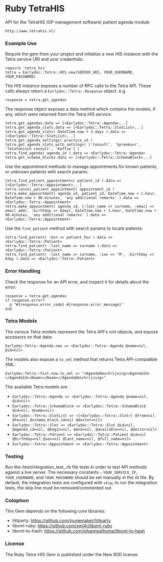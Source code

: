 Ruby TetraHIS
=============

API for the TetraHIS (GP management software) patient agenda module

    http://www.tetrahis.nl/

### Example Use

Require the gem from your project and initialize a new HIS instance with the Tetra service URI and your credentials:

    require 'tetra_his'
    tetra = Earlydoc::Tetra::HIS.new(SERVER_URI, YOUR_USERNAME, YOUR_PASSWORD)

The HIS instance exposes a number of RPC calls to the Tetra API. These calls always return a `Earlydoc::Tetra::Response` object. e.g.

    response = tetra.get_agendas

The response object exposes a data method which contains the models, if any, which were returned from the Tetra HIS service:

    tetra.get_agendas.data => [<Earlydoc::Tetra::Agenda>,..]
    tetra.get_agenda_slots.data => [<Earlydoc::Tetra::SlotList>,..]
    tetra.get_agenda_slots( DateTime.now + 3.days ).data => [<Earlydoc::Tetra::SlotList>,..]
    tetra.get_agenda_settings( practice_id )
    tetra.get_agenda_slots_with_settings( ['Consult', 'Spreekuur', 'Telefonisch consult', 'Koffie'] )
    tetra.find_agenda( agenda_id ).data => <Earlydoc::Tetra::Agenda>
    tetra.get_schema_blocks.data => [<Earlydoc::Tetra::SchemaBlock>,..]

Use the appointment methods to manage appointments for known patients, or unknown patients with search params:

    tetra.find_patient_appointments( patient_id ).data => [<Earlydoc::Tetra::Appointment>,..]
    tetra.cancel_patient_appointment( appointment_id )
    tetra.make_appointment( agenda_id, patient_id, DateTime.now + 1.hour, DateTime.now + 90.minutes, 'any additional remarks' ).data => <Earlydoc::Tetra::Appointment>
    tetra.make_appointment( agenda_id, {:last_name => surname, :email => email_addr, :birthday => bday}, DateTime.now + 1.hour, DateTime.now + 90.minutes, 'any additional remarks' ).data => <Earlydoc::Tetra::Appointment>

Use the `find_patient` method with search params to locate patients:

    tetra.find_patient( :bsn => patient_bsn ).data => <Earlydoc::Tetra::Patient>
    tetra.find_patient( :last_name => surname ).data => <Earlydoc::Tetra::Patient>
    tetra.find_patient( :last_name => surname, :sex => 'M', :birthday => bday ).data => <Earlydoc::Tetra::Patient>

### Error Handling

Check the response for an API error, and inspect it for details about the error:

    response = tetra.get_agendas
    if response.error?
      p "#{response.error_code} #{response.error_message}"
    end

### Tetra Models

The various Tetra models represent the Tetra API's xml objects, and expose accessors on that data:

    Earlydoc:Tetra::Agenda.new => <Earlydoc::Tetra::Agenda @name=nil, @id=nil>

The models also expose a `to_xml` method that returns Tetra API-compatible XML:

    Earlydoc:Tetra::Slot.new.to_xml => "<AgendaOmschrijving><AgendaId></AgendaId><Naam></Naam></AgendaOmschrijving>"

The available Tetra models are:

+  `Earlydoc::Tetra::Agenda => <Earlydoc::Tetra::Agenda @name=nil, @id=nil>`
+  `Earlydoc::Tetra::SchemaBlock => <Earlydoc::Tetra::SchemaBlock @id=nil, @name=nil>`
+  `Earlydoc::Tetra::SlotList => <[<Earlydoc::Tetra::Slot>] @from=nil @to=nil @schema_block_id=nil @doctor=nil>`
+  `Earlydoc::Tetra::Slot => <Earlydoc::Tetra::Slot @id=nil, @agenda_id=nil, @begin=nil, @end=nil, @available=nil, @doctor=nil>`
+  `Earlydoc::Tetra::Patient => <Earlydoc::Tetra::Patient @id=nil @birthday=nil @sex=nil @last_name=nil, @full_name=nil>`
+  `Earlydoc::Tetra::Appointment => <Earlydoc::Tetra::Appointment>`

### Testing

Run the /test/integration_test_.rb file tests in order to test API methods against a live server. The necessary constants - `YOUR_SERVICE_IP`, `YOUR_USERNAME`, and `YOUR_PASSWORD` should be set manually in the rb file. By default, the integration tests are configured with `skip`; to run the integration tests, the skip line must be removed/commented out.

### Colophon

This Gem depends on the following core libraries:

+ httparty: https://github.com/jnunemaker/httparty
+ libxml-ruby: https://github.com/xml4r/libxml-ruby
+ libxml-to-hash: https://github.com/johannesthoma/libxml-to-hash

### License

The Ruby Tetra-HIS Gem is published under the New BSD license.